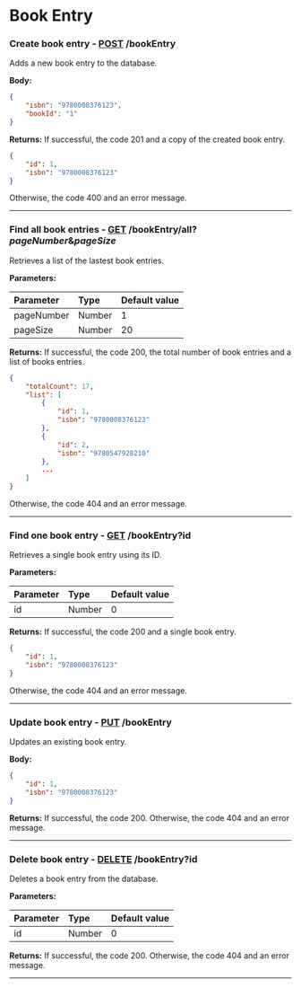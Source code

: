 # Book Entry

### Create book entry - [POST]() /bookEntry

Adds a new book entry to the database.

**Body:**

```json
{
    "isbn": "9780008376123",
    "bookId": "1"
}
```

**Returns:** If successful, the code 201 and a copy of the created book entry.

```json
{
    "id": 1,
    "isbn": "9780008376123"
}
```

Otherwise, the code 400 and an error message.

---

### Find all book entries - [GET]() /bookEntry/all?*pageNumber*&*pageSize*

Retrieves a list of the lastest book entries.

**Parameters:**

| Parameter  | Type   | Default value |
|:-----------|:-------|:--------------|
| pageNumber | Number | 1             |
| pageSize   | Number | 20            |

**Returns:** If successful, the code 200, the total number of book entries and a list of books entries.

```json
{
    "totalCount": 17,
    "list": [
        {
            "id": 1,
            "isbn": "9780008376123"
        },
        {
            "id": 2,
            "isbn": "9780547928210"
        },
        ...
    ]
}
```

Otherwise, the code 404 and an error message.

---

### Find one book entry - [GET]() /bookEntry?id

Retrieves a single book entry using its ID.

**Parameters:**

| Parameter  | Type   | Default value |
|:-----------|:-------|:--------------|
| id         | Number | 0             |

**Returns:** If successful, the code 200 and a single book entry.

```json
{
    "id": 1,
    "isbn": "9780008376123"
}
```

Otherwise, the code 404 and an error message.

---

### Update book entry - [PUT]() /bookEntry

Updates an existing book entry.

**Body:**

```json
{
    "id": 1,
    "isbn": "9780008376123"
}
```

**Returns:** If successful, the code 200. Otherwise, the code 404 and an error message.

---

### Delete book entry - [DELETE]() /bookEntry?id

Deletes a book entry from the database.

**Parameters:**

| Parameter  | Type   | Default value |
|:-----------|:-------|:--------------|
| id         | Number | 0             |

**Returns:** If successful, the code 200. Otherwise, the code 404 and an error message.

---